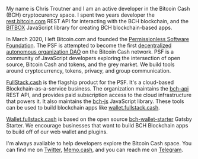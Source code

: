My name is Chris Troutner and I am an active developer in the Bitcoin Cash (BCH) cryptocurency space. I spent two years developer the [rest.bitcoin.com](https://rest.bitcoin.com) REST API for interacting with the BCH blockchain, and the [BITBOX](https://www.npmjs.com/package/bitbox-sdk) JavaScript library for creating BCH blockchain-based apps.

In March 2020, I left Bitcoin.com and founded the [Permissionless Software Foundation](https://PSFoundation.cash). The PSF is attempted to become the first [decentralized autonomous organization DAO](https://en.wikipedia.org/wiki/Decentralized_autonomous_organization) on the Bitcoin Cash network. PSF is a community of JavaScript developers exploring the intersection of open source, Bitcoin Cash and tokens, and the grey market. We build tools around cryptocurrency, tokens, privacy, and group communication.

[FullStack.cash](https://FullStack.cash) is the flagship product for the PSF. It's a cloud-based Blockchain-as-a-service business. The organization maintains the [bch-api](https://github.com/Permissionless-Software-Foundation/bch-api) REST API, and provides paid subscription access to the cloud infrastructure that powers it. It also maintains the [bch-js](https://github.com/Permissionless-Software-Foundation/bch-js) JavaScript library. These tools can be used to build blockchain apps like [wallet.fullstack.cash](https://wallet.fullstack.cash).

[Wallet.fullstack.cash](https://wallet.fullstack.cash) is based on the open source [bch-wallet-starter](https://github.com/Permissionless-Software-Foundation/bch-wallet-starter) Gatsby Starter. We encourage businesses that want to build BCH Blockchain apps to build off of our web wallet and plugins.

I'm always available to help developers explore the Bitcoin Cash space. You can find me on [Twitter](https://twitter.com/christroutner), [Memo.cash](https://memo.cash/profile/1NpYaazpQ26KrMTeFf66zVKy6x9KzcLgTA), and you can reach me on [Telegram](https://t.me/bch_js_toolkit).
